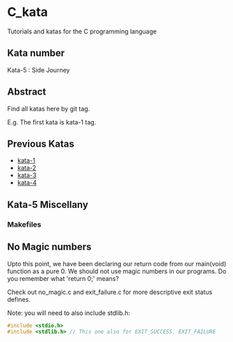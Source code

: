 # C_kata
Tutorials and katas for the C programming language

## Kata number

Kata-5 : Side Journey

## Abstract

Find all katas here by git tag.

E.g. The first kata is kata-1 tag.

## Previous Katas

- [kata-1](kata-1/kata-1.md)
- [kata-2](kata-2/kata-2.md)
- [kata-3](kata-3/kata-3.md)
- [kata-4](kata-4/kata-4.md)
## Kata-5 Miscellany

### Makefiles

## No Magic numbers

Upto this point, we have been declaring our return code from our main(void) function
as a pure 0. We should not use magic numbers in our programs. Do you remember what
'return 0;' means?

Check out no_magic.c and exit_failure.c for more descriptive exit status defines.

Note: you will need to also include stdlib.h:

```C
#include <stdio.h>
#include <stdlib.h> // This one also for EXIT_SUCCESS, EXIT_FAILURE
```

